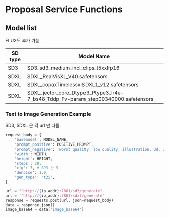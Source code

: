 # Proposal Service Functions

## Model list
FLUX도 추가 가능.

| SD type | Model Name  | 
|---------|-------------|
| SD3     | SD3_sd3_medium_incl_clips_t5xxlfp16 |
| SDXL    | SDXL_RealVisXL_V40.safetensors |
| SDXL    | SDXL_copaxTimelessxlSDXL1_v12.safetensors | 
| SDXL    | SDXL_jector_core_Dtype3_Ptype3_lr4e-7_bs48_Tddp_Fv-param_step00340000.safetensors |


### Text to Image Generation Example

SD3, SDXL 은 각 url 만 다름.

```python
request_body = {
    'basemodel': MODEL_NAME, 
    "prompt_positive": POSITIVE_PROMPT,
    "prompt_negative": 'worst quality, low quality, illustration, 3d, 2d, painting, cartoons, sketch', 
    'width': WIDTH, 
    'height': HEIGHT, 
    'steps': 20, 
    'cfg': 7, # SD3 는 5
    'denoise': 1.0, 
    'gen_type': 't2i', 
}

url = f"http://{ip_addr}:7861/sd3/generate"
url = f"http://{ip_addr}:7861/sdxl/generate"
response = requests.post(url, json=request_body)
data = response.json()
image_base64 = data['image_base64'] 
```